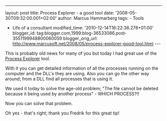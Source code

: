 ---
layout: post
title: Process Explorer - a good tool date: '2008-05-30T09:32:00.001+02:00'
author: Marcus Hammarberg
tags: -
Tools
  - Life of a consultant
modified_time: '2010-12-14T16:22:38.278+01:00'
blogger_id: tag:blogger.com,1999:blog-36533086.post-3551199948800060059
blogger_orig_url: http://www.marcusoft.net/2008/05/process-explorer-good-tool.html ---

This is probably old news for many of you but today I had great use of
the
<a href="http://technet.microsoft.com/en-us/sysinternals/bb896653.aspx"
target="_blank">Process Explorer</a> tool.

With it you can get detailed information of all the processes running on
the computer and the DLL's they are using. Also you can go the other way
around; from a DLL find all processes that is using it.

We used it today to solve the age-old problem; "The file cannot be
deleted because it being used by another process" - WHICH PROCESS?!!

Now you can solve that problem.

Oh yes - that's right; thank you Fredrik for this great tip!
